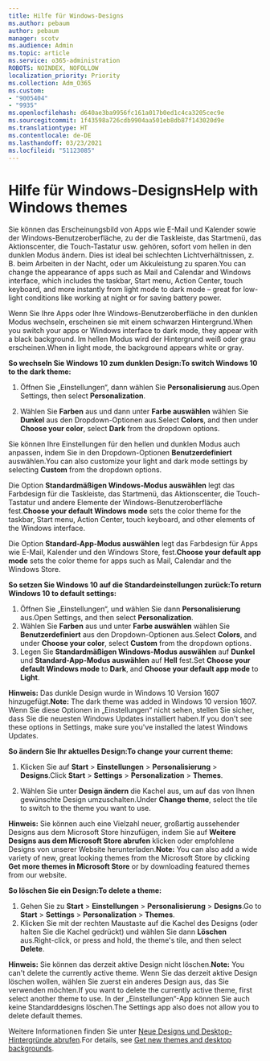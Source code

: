 ```yaml
---
title: Hilfe für Windows-Designs
ms.author: pebaum
author: pebaum
manager: scotv
ms.audience: Admin
ms.topic: article
ms.service: o365-administration
ROBOTS: NOINDEX, NOFOLLOW
localization_priority: Priority
ms.collection: Adm_O365
ms.custom:
- "9005404"
- "9935"
ms.openlocfilehash: d640ae3ba9956fc161a017b0ed1c4ca3205cec9e
ms.sourcegitcommit: 1f43598a726cdb9904aa501eb8db87f143020d9e
ms.translationtype: HT
ms.contentlocale: de-DE
ms.lasthandoff: 03/23/2021
ms.locfileid: "51123085"
---
```

# <a name="help-with-windows-themes"></a><span data-ttu-id="8ef59-102">Hilfe für Windows-Designs</span><span class="sxs-lookup"><span data-stu-id="8ef59-102">Help with Windows themes</span></span>

<span data-ttu-id="8ef59-103">Sie können das Erscheinungsbild von Apps wie E-Mail und Kalender sowie der Windows-Benutzeroberfläche, zu der die Taskleiste, das Startmenü, das Aktionscenter, die Touch-Tastatur usw. gehören, sofort vom hellen in den dunklen Modus ändern. Dies ist ideal bei schlechten Lichtverhältnissen, z. B. beim Arbeiten in der Nacht, oder um Akkuleistung zu sparen.</span><span class="sxs-lookup"><span data-stu-id="8ef59-103">You can change the appearance of apps such as Mail and Calendar and Windows interface, which includes the taskbar, Start menu, Action Center, touch keyboard, and more instantly from light mode to dark mode – great for low-light conditions like working at night or for saving battery power.</span></span>  

<span data-ttu-id="8ef59-104">Wenn Sie Ihre Apps oder Ihre Windows-Benutzeroberfläche in den dunklen Modus wechseln, erscheinen sie mit einem schwarzen Hintergrund.</span><span class="sxs-lookup"><span data-stu-id="8ef59-104">When you switch your apps or Windows interface to dark mode, they appear with a black background.</span></span> <span data-ttu-id="8ef59-105">Im hellen Modus wird der Hintergrund weiß oder grau erscheinen.</span><span class="sxs-lookup"><span data-stu-id="8ef59-105">When in light mode, the background appears white or gray.</span></span>
 
<span data-ttu-id="8ef59-106">**So wechseln Sie Windows 10 zum dunklen Design:**</span><span class="sxs-lookup"><span data-stu-id="8ef59-106">**To switch Windows 10 to the dark theme:**</span></span>

1. <span data-ttu-id="8ef59-107">Öffnen Sie „Einstellungen“, dann wählen Sie **Personalisierung** aus.</span><span class="sxs-lookup"><span data-stu-id="8ef59-107">Open Settings, then select **Personalization**.</span></span>
  
1. <span data-ttu-id="8ef59-108">Wählen Sie **Farben** aus und dann unter **Farbe auswählen** wählen Sie **Dunkel** aus den Dropdown-Optionen aus.</span><span class="sxs-lookup"><span data-stu-id="8ef59-108">Select **Colors**, and then under **Choose your color**, select **Dark** from the dropdown options.</span></span>

<span data-ttu-id="8ef59-109">Sie können Ihre Einstellungen für den hellen und dunklen Modus auch anpassen, indem Sie in den Dropdown-Optionen **Benutzerdefiniert** auswählen.</span><span class="sxs-lookup"><span data-stu-id="8ef59-109">You can also customize your light and dark mode settings by selecting **Custom** from the dropdown options.</span></span>

<span data-ttu-id="8ef59-110">Die Option **Standardmäßigen Windows-Modus auswählen** legt das Farbdesign für die Taskleiste, das Startmenü, das Aktionscenter, die Touch-Tastatur und andere Elemente der Windows-Benutzeroberfläche fest.</span><span class="sxs-lookup"><span data-stu-id="8ef59-110">**Choose your default Windows mode** sets the color theme for the taskbar, Start menu, Action Center, touch keyboard, and other elements of the Windows interface.</span></span>  

<span data-ttu-id="8ef59-111">Die Option **Standard-App-Modus auswählen** legt das Farbdesign für Apps wie E-Mail, Kalender und den Windows Store, fest.</span><span class="sxs-lookup"><span data-stu-id="8ef59-111">**Choose your default app mode** sets the color theme for apps such as Mail, Calendar and the Windows Store.</span></span>
 
<span data-ttu-id="8ef59-112">**So setzen Sie Windows 10 auf die Standardeinstellungen zurück:**</span><span class="sxs-lookup"><span data-stu-id="8ef59-112">**To return Windows 10 to default settings:**</span></span>

1. <span data-ttu-id="8ef59-113">Öffnen Sie „Einstellungen“, und wählen Sie dann **Personalisierung** aus.</span><span class="sxs-lookup"><span data-stu-id="8ef59-113">Open Settings, and then select **Personalization**.</span></span>  
1. <span data-ttu-id="8ef59-114">Wählen Sie **Farben** aus und unter **Farbe auswählen** wählen Sie **Benutzerdefiniert** aus den Dropdown-Optionen aus.</span><span class="sxs-lookup"><span data-stu-id="8ef59-114">Select **Colors**, and under **Choose your color**, select **Custom** from the dropdown options.</span></span>  
1. <span data-ttu-id="8ef59-115">Legen Sie **Standardmäßigen Windows-Modus auswählen** auf **Dunkel** und **Standard-App-Modus auswählen** auf **Hell** fest.</span><span class="sxs-lookup"><span data-stu-id="8ef59-115">Set **Choose your default Windows mode** to **Dark**, and **Choose your default app mode** to **Light**.</span></span>

<span data-ttu-id="8ef59-116">**Hinweis:** Das dunkle Design wurde in Windows 10 Version 1607 hinzugefügt.</span><span class="sxs-lookup"><span data-stu-id="8ef59-116">**Note:** The dark theme was added in Windows 10 version 1607.</span></span> <span data-ttu-id="8ef59-117">Wenn Sie diese Optionen in „Einstellungen“ nicht sehen, stellen Sie sicher, dass Sie die neuesten Windows Updates installiert haben.</span><span class="sxs-lookup"><span data-stu-id="8ef59-117">If you don't see these options in Settings, make sure you've installed the latest Windows Updates.</span></span>

<span data-ttu-id="8ef59-118">**So ändern Sie Ihr aktuelles Design:**</span><span class="sxs-lookup"><span data-stu-id="8ef59-118">**To change your current theme:**</span></span>

1. <span data-ttu-id="8ef59-119">Klicken Sie auf **Start** > **Einstellungen** > **Personalisierung** > **Designs**.</span><span class="sxs-lookup"><span data-stu-id="8ef59-119">Click **Start** > **Settings** > **Personalization** > **Themes**.</span></span>  

1. <span data-ttu-id="8ef59-120">Wählen Sie unter **Design ändern** die Kachel aus, um auf das von Ihnen gewünschte Design umzuschalten.</span><span class="sxs-lookup"><span data-stu-id="8ef59-120">Under **Change theme**, select the tile to switch to the theme you want to use.</span></span> 

<span data-ttu-id="8ef59-121">**Hinweis:** Sie können auch eine Vielzahl neuer, großartig aussehender Designs aus dem Microsoft Store hinzufügen, indem Sie auf **Weitere Designs aus dem Microsoft Store abrufen** klicken oder empfohlene Designs von unserer Website herunterladen.</span><span class="sxs-lookup"><span data-stu-id="8ef59-121">**Note:** You can also add a wide variety of new, great looking themes from the Microsoft Store by clicking **Get more themes in Microsoft Store** or by downloading featured themes from our website.</span></span>

<span data-ttu-id="8ef59-122">**So löschen Sie ein Design:**</span><span class="sxs-lookup"><span data-stu-id="8ef59-122">**To delete a theme:**</span></span>

1. <span data-ttu-id="8ef59-123">Gehen Sie zu **Start** > **Einstellungen** > **Personalisierung** > **Designs**.</span><span class="sxs-lookup"><span data-stu-id="8ef59-123">Go to **Start** > **Settings** > **Personalization** > **Themes**.</span></span> 
1. <span data-ttu-id="8ef59-124">Klicken Sie mit der rechten Maustaste auf die Kachel des Designs (oder halten Sie die Kachel gedrückt) und wählen Sie dann **Löschen** aus.</span><span class="sxs-lookup"><span data-stu-id="8ef59-124">Right-click, or press and hold, the theme's tile, and then select **Delete**.</span></span> 

<span data-ttu-id="8ef59-125">**Hinweis:** Sie können das derzeit aktive Design nicht löschen.</span><span class="sxs-lookup"><span data-stu-id="8ef59-125">**Note:** You can't delete the currently active theme.</span></span> <span data-ttu-id="8ef59-126">Wenn Sie das derzeit aktive Design löschen wollen, wählen Sie zuerst ein anderes Design aus, das Sie verwenden möchten.</span><span class="sxs-lookup"><span data-stu-id="8ef59-126">If you want to delete the currently active theme, first select another theme to use.</span></span> <span data-ttu-id="8ef59-127">In der „Einstellungen“-App können Sie auch keine Standarddesigns löschen.</span><span class="sxs-lookup"><span data-stu-id="8ef59-127">The Settings app also does not allow you to delete default themes.</span></span>

<span data-ttu-id="8ef59-128">Weitere Informationen finden Sie unter [Neue Designs und Desktop-Hintergründe abrufen](https://support.microsoft.com/windows/get-new-themes-and-desktop-backgrounds-09e3e0a6-02e3-5ecd-22a1-5d048e3cb0d3).</span><span class="sxs-lookup"><span data-stu-id="8ef59-128">For details, see [Get new themes and desktop backgrounds](https://support.microsoft.com/windows/get-new-themes-and-desktop-backgrounds-09e3e0a6-02e3-5ecd-22a1-5d048e3cb0d3).</span></span>
